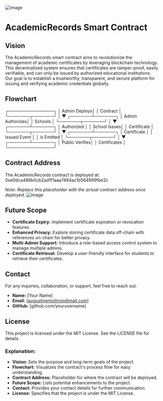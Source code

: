 ![image](https://github.com/user-attachments/assets/0f0e633d-445a-45ac-8726-bb4c79f8d919)



# AcademicRecords Smart Contract

## Vision
The AcademicRecords smart contract aims to revolutionize the management of academic certificates by leveraging blockchain technology. This decentralized system ensures that certificates are tamper-proof, easily verifiable, and can only be issued by authorized educational institutions. Our goal is to establish a trustworthy, transparent, and secure platform for issuing and verifying academic credentials globally.

## Flowchart

┌───────────────┐
│  Admin Deploys│
│  Contract     │
└───────┬───────┘
        │
        ▼
┌───────┴───────┐
│  Admin Authorizes│
│  Schools        │
└───────┬───────┘
        │
        ▼
┌───────┴───────┐
│  Authorized   │
│  School Issues│
│  Certificate  │
└───────┬───────┘
        │
        ▼
┌───────┴───────┐
│  Certificate  │
│  Issued Event │
│  is Emitted   │
└───────┬───────┘
        │
        ▼
┌───────┴───────┐
│  Public Verifies│
│  Certificates  │
└───────────────┘

## Contract Address
The AcademicRecords contract is deployed at:
0xe0dca486b0cb2ad1f1aaa7494ac1b564999fbe2c

*Note: Replace this placeholder with the actual contract address once deployed.*
![image](https://github.com/user-attachments/assets/e6505899-2919-4151-83be-b8ada7c5b613)

## Future Scope
- **Certificate Expiry:** Implement certificate expiration or revocation features.
- **Enhanced Privacy:** Explore storing certificate data off-chain with references on-chain for better privacy.
- **Multi-Admin Support:** Introduce a role-based access control system to manage multiple admins.
- **Certificate Retrieval:** Develop a user-friendly interface for students to retrieve their certificates.

## Contact
For any inquiries, collaboration, or support, feel free to reach out:
- **Name:** [Your Name]
- **Email:** [augustinemothron@mail.com]
- **GitHub:** [github.com/yourusername]

## License
This project is licensed under the MIT License. See the LICENSE file for details.



### Explanation:
- **Vision:** Sets the purpose and long-term goals of the project.
- **Flowchart:** Visualizes the contract's process flow for easy understanding.
- **Contract Address:** Placeholder for where the contract will be deployed.
- **Future Scope:** Lists potential enhancements to the project.
- **Contact:** Provides your contact details for further communication.
- **License:** Specifies that the project is under the MIT License.
